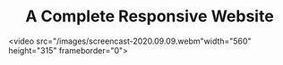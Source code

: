 <h1 align="center">A Complete Responsive Website</h1>

<video src="/images/screencast-2020.09.09.webm"width="560" height="315" frameborder="0"></video>
